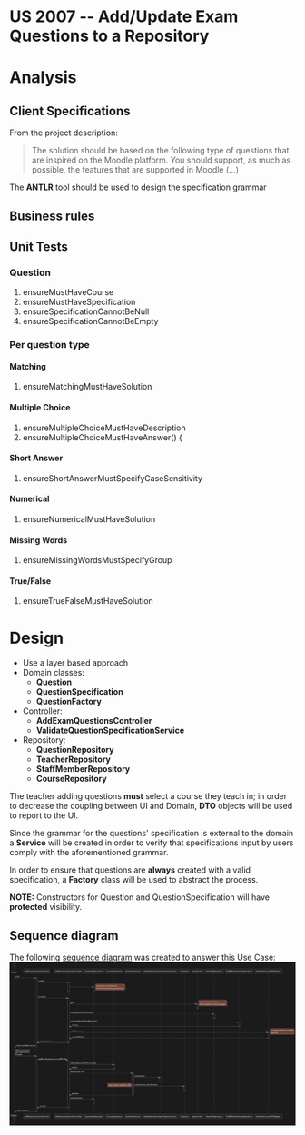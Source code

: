 US 2007 -- Add/Update Exam Questions to a Repository
====================================================

# Analysis
## Client Specifications

From the project description:

>   The solution should be based on the following type of questions that are
> inspired on the Moodle platform.
>   You should support, as much as possible, the features that are supported in Moodle (...)

The **ANTLR** tool should be used to design the specification grammar
## Business rules

<!-- TODO?? -->

## Unit Tests
### Question

1. ensureMustHaveCourse
2. ensureMustHaveSpecification
3. ensureSpecificationCannotBeNull
4. ensureSpecificationCannotBeEmpty
### Per question type
#### Matching
1. ensureMatchingMustHaveSolution
#### Multiple Choice

1. ensureMultipleChoiceMustHaveDescription
2. ensureMultipleChoiceMustHaveAnswer() {

#### Short Answer
1. ensureShortAnswerMustSpecifyCaseSensitivity
#### Numerical
1. ensureNumericalMustHaveSolution

#### Missing Words
1. ensureMissingWordsMustSpecifyGroup
#### True/False
1. ensureTrueFalseMustHaveSolution


# Design

- Use a layer based approach
- Domain classes:
    + **Question**
    + **QuestionSpecification**
    + **QuestionFactory**
    <!-- + **Question** -->
    <!-- + **QuestionType** (enum) -->
- Controller:
    + **AddExamQuestionsController**
    + **ValidateQuestionSpecificationService**
    <!-- + **GenerateFormativeExamService** -->
- Repository:
    + **QuestionRepository**
    + **TeacherRepository**
    + **StaffMemberRepository**
    + **CourseRepository**
    <!-- + **QuestionRepository** -->

The teacher adding questions **must** select a course they teach in; in order to
decrease the coupling between UI and Domain, **DTO** objects will be used to report to the UI.

Since the grammar for the questions' specification is external to the domain
a **Service** will be created in order to verify that specifications input by users
comply with the aforementioned grammar.

In order to ensure that questions are **always** created with a valid specification,
a **Factory** class will be used to abstract the process.

**NOTE:** Constructors for Question and QuestionSpecification will have **protected** visibility.

## Sequence diagram

The following [sequence diagram](./sd.svg) was created to answer this Use Case:
![Sequence diagram](./sd.svg)

<!-- TODO: is this needed? -->
<!-- ## Grammar -->

<!-- Refer to [the following document](./grammar-reference.md) for information on the formative exam grammar. -->
